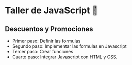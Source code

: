 # Taller de JavaScript 💛

## Descuentos y Promociones 

- Primer paso: Definir las formulas 
- Segundo paso: Implementar las formulas en Javascript
- Tercer paso: Crear funciones 
- Cuarto paso: Integrar Javascript con HTML y CSS. 
